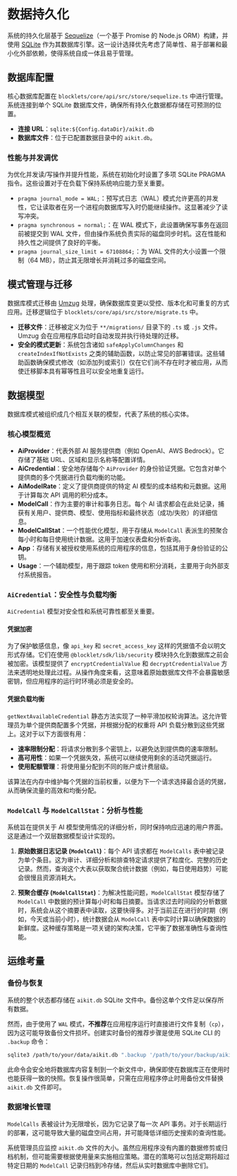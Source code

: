 # 数据持久化

系统的持久化层基于 [Sequelize](https://sequelize.org/)（一个基于 Promise 的 Node.js ORM）构建，并使用 [SQLite](https://www.sqlite.org/index.html) 作为其数据库引擎。这一设计选择优先考虑了简单性、易于部署和最小化外部依赖，使得系统自成一体且易于管理。

## 数据库配置

核心数据库配置在 `blocklets/core/api/src/store/sequelize.ts` 中进行管理。系统连接到单个 SQLite 数据库文件，确保所有持久化数据都存储在可预测的位置。

-   **连接 URL**：`sqlite:${Config.dataDir}/aikit.db`
-   **数据库文件**：位于已配置数据目录中的 `aikit.db`。

### 性能与并发调优

为优化并发读/写操作并提升性能，系统在初始化时设置了多项 SQLite PRAGMA 指令。这些设置对于在负载下保持系统响应能力至关重要。

-   `pragma journal_mode = WAL;`：预写式日志（WAL）模式允许更高的并发性，它让读取者在另一个进程向数据库写入时仍能继续操作。这显著减少了读写冲突。
-   `pragma synchronous = normal;`：在 WAL 模式下，此设置确保写事务在返回前被提交到 WAL 文件，但由操作系统负责实际的磁盘同步时机。这在性能和持久性之间提供了良好的平衡。
-   `pragma journal_size_limit = 67108864;`：为 WAL 文件的大小设置一个限制（64 MB），防止其无限增长并消耗过多的磁盘空间。

## 模式管理与迁移

数据库模式迁移由 [Umzug](https://github.com/sequelize/umzug) 处理，确保数据库变更以受控、版本化和可重复的方式应用。迁移逻辑位于 `blocklets/core/api/src/store/migrate.ts` 中。

-   **迁移文件**：迁移被定义为位于 `**/migrations/` 目录下的 `.ts` 或 `.js` 文件。Umzug 会在应用程序启动时自动发现并执行待处理的迁移。
-   **安全的模式更新**：系统包含诸如 `safeApplyColumnChanges` 和 `createIndexIfNotExists` 之类的辅助函数，以防止常见的部署错误。这些辅助函数确保模式修改（如添加列或索引）仅在它们尚不存在时才被应用，从而使迁移脚本具有幂等性且可以安全地重复运行。

## 数据模型

数据库模式被组织成几个相互关联的模型，代表了系统的核心实体。

### 核心模型概览

-   **AiProvider**：代表外部 AI 服务提供商（例如 OpenAI、AWS Bedrock）。它存储了基础 URL、区域和显示名称等配置详情。
-   **AiCredential**：安全地存储每个 `AiProvider` 的身份验证凭据。它包含对单个提供商的多个凭据进行负载均衡的功能。
-   **AiModelRate**：定义了提供商提供的特定 AI 模型的成本结构和元数据。这用于计算每次 API 调用的积分成本。
-   **ModelCall**：作为主要的审计和事务日志。每个 AI 请求都会在此处记录，捕获有关用户、提供商、模型、使用指标和最终状态（成功/失败）的详细信息。
-   **ModelCallStat**：一个性能优化模型，用于存储从 `ModelCall` 表派生的预聚合每小时和每日使用统计数据。这用于加速仪表盘和分析查询。
-   **App**：存储有关被授权使用系统的应用程序的信息，包括其用于身份验证的公钥。
-   **Usage**：一个辅助模型，用于跟踪 token 使用和积分消耗，主要用于向外部支付系统报告。

### `AiCredential`：安全性与负载均衡

`AiCredential` 模型对安全性和系统可靠性都至关重要。

#### 凭据加密

为了保护敏感信息，像 `api_key` 和 `secret_access_key` 这样的凭据值不会以明文形式存储。它们在使用 `@blocklet/sdk/lib/security` 模块持久化到数据库之前会被加密。该模型提供了 `encryptCredentialValue` 和 `decryptCredentialValue` 方法来透明地处理此过程。从操作角度来看，这意味着原始数据库文件不会暴露敏感密钥，但应用程序的运行时环境必须是安全的。

#### 凭据负载均衡

`getNextAvailableCredential` 静态方法实现了一种平滑加权轮询算法。这允许管理员为单个提供商配置多个凭据，并根据分配的权重将 API 负载分散到这些凭据上。这对于以下方面很有用：

-   **速率限制分配**：将请求分散到多个密钥上，以避免达到提供商的速率限制。
-   **高可用性**：如果一个凭据失效，系统可以继续使用剩余的活动凭据运行。
-   **使用配额管理**：将使用量分配到不同的账户或计费层级。

该算法在内存中维护每个凭据的当前权重，以便为下一个请求选择最合适的凭据，从而确保流量的高效和均衡分配。

### `ModelCall` 与 `ModelCallStat`：分析与性能

系统旨在提供关于 AI 模型使用情况的详细分析，同时保持响应迅速的用户界面。这是通过一个双层数据模型设计实现的。

1.  **原始数据日志记录 (`ModelCall`)**：每个 API 请求都在 `ModelCalls` 表中被记录为单个条目。这为审计、详细分析和排查特定请求提供了粒度化、完整的历史记录。然而，查询这个大表以获取聚合统计数据（例如，每日使用趋势）可能会很慢且资源消耗大。

2.  **预聚合缓存 (`ModelCallStat`)**：为解决性能问题，`ModelCallStat` 模型存储了 `ModelCall` 中数据的预计算每小时和每日摘要。当请求过去时间段的分析数据时，系统会从这个摘要表中读取，这要快得多。对于当前正在进行的时期（例如，今天或当前小时），统计数据会从 `ModelCall` 表中实时计算以确保数据的新鲜度。这种缓存策略是一项关键的架构决策，它平衡了数据准确性与查询性能。

## 运维考量

### 备份与恢复

系统的整个状态都存储在 `aikit.db` SQLite 文件中。备份这单个文件足以保存所有数据。

然而，由于使用了 `WAL` 模式，**不推荐**在应用程序运行时直接进行文件复制（`cp`），因为这可能导致备份文件损坏。创建实时备份的推荐步骤是使用 SQLite CLI 的 `.backup` 命令：

```bash
sqlite3 /path/to/your/data/aikit.db ".backup '/path/to/your/backup/aikit.db.backup'"
```

此命令会安全地将数据库内容复制到一个新文件中，确保即使在数据库正在使用时也能获得一致的快照。恢复操作很简单，只需在应用程序停止时用备份文件替换 `aikit.db` 文件即可。

### 数据增长管理

`ModelCalls` 表被设计为无限增长，因为它记录了每一次 API 事务。对于长期运行的部署，这可能导致大量的磁盘空间占用，并可能降低详细历史搜索的查询性能。

系统管理员应监控 `aikit.db` 文件的大小。虽然应用程序没有内置的数据修剪或归档机制，但可能需要根据使用量来实施相应策略。潜在的策略可以包括定期将超过特定日期的 `ModelCall` 记录归档到冷存储，然后从实时数据库中删除它们。